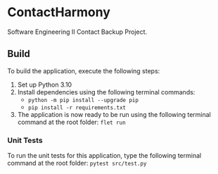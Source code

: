 # ContactHarmony
Software Engineering II Contact Backup Project.

## Build
To build the application, execute the following steps:
1. Set up Python 3.10
2. Install dependencies using the following terminal commands:
    - ```python -m pip install --upgrade pip```
    - ```pip install -r requirements.txt```
3. The application is now ready to be run using the following terminal command at the root folder: ```flet run```
### Unit Tests
To run the unit tests for this application, type the following terminal command at the root folder:
```pytest src/test.py```